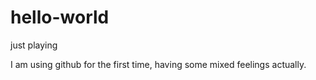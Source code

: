 # hello-world
just playing

I am using github for the first time, having some mixed feelings actually. 
